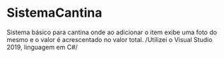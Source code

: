 # SistemaCantina
Sistema básico para cantina onde ao adicionar o item exibe uma foto do mesmo e o valor é acrescentado no valor total. /Utilizei o Visual Studio 2019, linguagem em C#/
